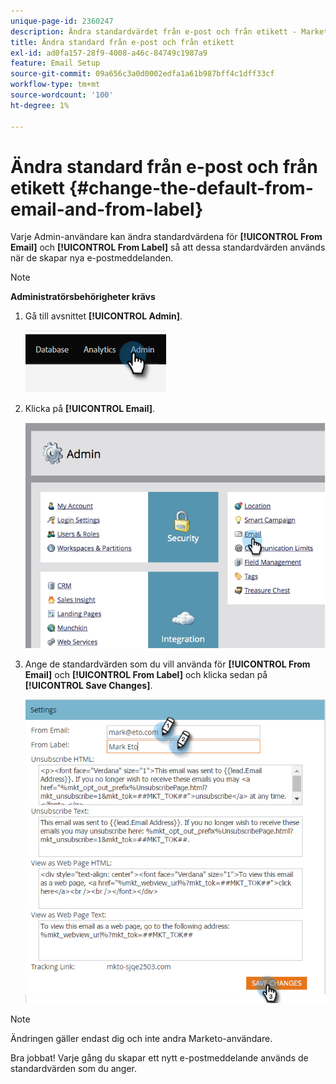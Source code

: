 ```yaml
---
unique-page-id: 2360247
description: Ändra standardvärdet från e-post och från etikett - Marketo Docs - produktdokumentation
title: Ändra standard från e-post och från etikett
exl-id: ad0fa157-28f9-4008-a46c-84749c1987a9
feature: Email Setup
source-git-commit: 09a656c3a0d0002edfa1a61b987bff4c1dff33cf
workflow-type: tm+mt
source-wordcount: '100'
ht-degree: 1%

---
```


# Ändra standard från e-post och från etikett {#change-the-default-from-email-and-from-label}

Varje Admin-användare kan ändra standardvärdena för **[!UICONTROL From Email]** och **[!UICONTROL From Label]** så att dessa standardvärden används när de skapar nya e-postmeddelanden.

>[!NOTE]
>
>**Administratörsbehörigheter krävs**

1. Gå till avsnittet **[!UICONTROL Admin]**.

   ![](assets/change-the-default-from-email-and-from-label-1.png)

1. Klicka på **[!UICONTROL Email]**.

   ![](assets/change-the-default-from-email-and-from-label-2.png)

1. Ange de standardvärden som du vill använda för **[!UICONTROL From Email]** och **[!UICONTROL From Label]** och klicka sedan på **[!UICONTROL Save Changes]**.

   ![](assets/change-the-default-from-email-and-from-label-3.png)

>[!NOTE]
>
>Ändringen gäller endast dig och inte andra Marketo-användare.

Bra jobbat! Varje gång du skapar ett nytt e-postmeddelande används de standardvärden som du anger.
